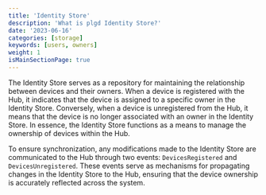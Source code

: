 ```yaml
---
title: 'Identity Store'
description: 'What is plgd Identity Store?'
date: '2023-06-16'
categories: [storage]
keywords: [users, owners]
weight: 1
isMainSectionPage: true
---
```


The Identity Store serves as a repository for maintaining the relationship between devices and their owners. When a device is registered with the Hub, it indicates that the device is assigned to a specific owner in the Identity Store. Conversely, when a device is unregistered from the Hub, it means that the device is no longer associated with an owner in the Identity Store. In essence, the Identity Store functions as a means to manage the ownership of devices within the Hub.

To ensure synchronization, any modifications made to the Identity Store are communicated to the Hub through two events: `DevicesRegistered` and `DevicesUnregistered`. These events serve as mechanisms for propagating changes in the Identity Store to the Hub, ensuring that the device ownership is accurately reflected across the system.

